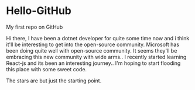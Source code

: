 # Hello-GitHub
My first repo on GitHub

Hi there,
I have been a dotnet developer for quite some time now and i think it'll be interesting to get into the open-source community. Microsoft has been doing quite well with open-source community. It seems they'll be embracing this new community with wide arms.. 
I recently started learning React-js and its been an interesting journey.. I'm hoping to start flooding this place with some sweet code.

The stars are but just the starting point. 
